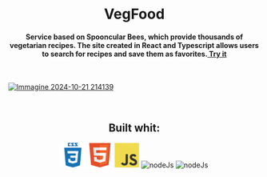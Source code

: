 <h1 align="center">
  <br>
  VegFood
  <br>
</h1>

<h4 align="center">Service based on Spooncular Bees, which provide thousands of vegetarian recipes. The site created in React and Typescript allows users to search for recipes and save them as favorites.<a href="https://vegfoodreact.netlify.app/" target="_blank"> Try it</a></h4><br>

<a href="https://vegfoodreact.netlify.app/">![Immagine 2024-10-21 214139](https://github.com/user-attachments/assets/c5e2aac3-3aa8-4b79-91e9-09997e7ee615)
</a>


<br>

<h2 align="center">Built whit:</h2>
<div align="center">
  <img src="https://github.com/devicons/devicon/blob/master/icons/css3/css3-plain-wordmark.svg"  title="CSS3" alt="CSS" width="50" height="50"/>
  <img src="https://github.com/devicons/devicon/blob/master/icons/html5/html5-original.svg" title="HTML5" alt="HTML" width="50" height="50"/>
  <img src="https://github.com/devicons/devicon/blob/master/icons/javascript/javascript-original.svg" title="JavaScript" alt="JavaScript" width="50" height="50"/>
  <img src="https://github.com/DavideCapuozzo/library/assets/141404327/c4e43134-1283-4d49-942b-de40a9d7ec85" title="nodeJs" alt="nodeJs" width="50" height="50"/>
  <img src="https://github.com/DavideCapuozzo/library/assets/141404327/5aaa4dce-d313-448d-9c3a-d522c5b497a6" title="nodeJs" alt="nodeJs" width="50" height="50"/>
  
</div>
